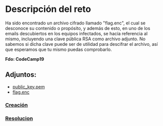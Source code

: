 # **Descripción del reto**

Ha sido encontrado un archivo cifrado llamado "flag.enc", el cual se desconoce su contenido o propósito, y además de esto, en uno de los emails descubiertos en los equipos infectados, se hacía referencia al mismo, incluyendo una clave pública RSA como archivo adjunto. No sabemos si dicha clave puede ser de utilidad para descifrar el archivo, así que esperamos que tu mismo puedas comprobarlo.

**Fdo: CodeCamp19**

## **Adjuntos:**
 - [public_key.pem](public_key.pem)
 - [flag.enc](flag.enc)

### [**Creación**](creation/readme-es.md)
### [**Resolucion**](resolution/readme-es.md)
